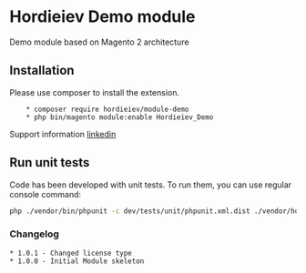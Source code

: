 # Hordieiev Demo module

Demo module based on Magento 2 architecture

## Installation

Please use composer to install the extension.


        * composer require hordieiev/module-demo
        * php bin/magento module:enable Hordieiev_Demo


Support information [linkedin](https://www.linkedin.com/in/anton-hordieiev-058b18111/)

## Run unit tests
Code has been developed with unit tests.
To run them, you can use regular console command:
```bash 
php ./vendor/bin/phpunit -c dev/tests/unit/phpunit.xml.dist ./vendor/hordieiev/module-demo
```

### Changelog

    * 1.0.1 - Changed license type
    * 1.0.0 - Initial Module skeleton
